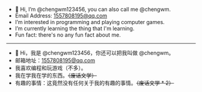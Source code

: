 - 👋 Hi, I’m @chengwm123456, you can also call me @chengwm.
- Email Address: 1557808195@qq.com
- I’m interested in programming and playing computer games.
- I’m currently learning the thing that I'm learning.
- Fun fact: there's no any fun fact about me.

---

- 👋 Hi，我是 @chengwm123456，你还可以把我叫做 @chengwm。
- 邮箱地址：1557808195@qq.com
- 我喜欢编程和玩游戏（不多）。
- 我在学我在学的东西。~~（废话文学）~~
- 有趣的事情：这竟然没有任何关于我的有趣的事情。~~（废话文学 * 2）~~
